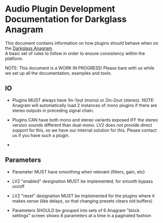 # Audio Plugin Development Documentation for Darkglass Anagram

This document contains information on how plugins should behave when on the [Darkglass Anagram](https://www.darkglass.com/products/anagram/).  
A basic set of rules to follow in order to ensure consistency within the platform.

NOTE: This document is a WORK IN PROGRESS! Please bare with us while we set up all the documentation, examples and tools.

## IO

- Plugins MUST always have 1in-1out (mono) or 2in-2out (stereo).
  NOTE: Anagram will automatically load 2 instances of mono plugins if there are stereo outputs in preceding signal chain.

- Plugins CAN have both mono and stereo variants exposed IFF the stereo version sounds different than dual-mono.
  LV2 does not provide direct support for this, so we have our internal solution for this. Please contact us if you have such a plugin.

- 

## Parameters

- Parameter MUST have smoothing when relevant (filters, gain, etc)

- LV2 "enabled" designation MUST be implemented, for smooth bypass on/off

- LV2 "reset" designation MUST be implemented for the plugins where it makes sense (like delays, so that changing presets clears old buffers)

- Parameters SHOULD be grouped into sets of 6
  Anagram "block settings" screen shows 6 parameters at a time in a paginated fashion

